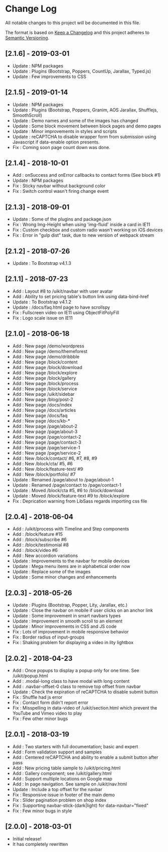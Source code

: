 # Change Log
All notable changes to this project will be documented in this file.

The format is based on [Keep a Changelog](http://keepachangelog.com/) 
and this project adheres to [Semantic Versioning](http://semver.org/).


## [2.1.6] - 2019-03-01
- Update : NPM packages
- Update : Plugins (Bootstrap, Poppers, CountUp, Jarallax, Typed.js)
- Update : Few improvements to CSS


## [2.1.5] - 2019-01-14
- Update : NPM packages
- Update : Plugins (Bootstrap, Poppers, Granim, AOS Jarallax, Shufflejs, SmoothScroll)
- Update : Demo names and some of the images has changed
- Update : Some block movement between block pages and demo pages
- Update : Minor improvements in styles and scripts
- Update : reCAPTCHA to disable wrapper form from submission using Javascript if data-enable option presents.
- Fix    : Coming soon page count down was done.


## [2.1.4] - 2018-10-01
- Add    : onSuccess and onError callbacks to contact forms (See block #1)
- Update : NPM packages
- Fix    : Sticky navbar without background color
- Fix    : Switch control wasn't firing change event


## [2.1.3] - 2018-09-01
- Update : Some of the plugins and package.json
- Fix    : Wrong Img-Height when using 'img-fluid' inside a card in IE11
- Fix    : Custom checkbox and custom radio wasn't working on iOS devices
- Fix    : Error in "gulp dist" task, due to new version of webpack stream


## [2.1.2] - 2018-07-26
- Update : To Bootstrap v4.1.3


## [2.1.1] - 2018-07-23
- Add    : Layout #8 to /uikit/navbar with user avatar
- Add    : Ability to set pricing table's button link using data-bind-href
- Update : To Bootstrap v4.1.2
- Update : /docs/faq.html page to have scrollspy
- Fix    : Fullscreen video on IE11 using ObjectFitPolyFill
- Fix    : Logo scale issue on IE11


## [2.1.0] - 2018-06-18
- Add    : New page /demo/wordpress
- Add    : New page /demo/themeforest
- Add    : New page /demo/dribbble
- Add    : New page /block/content
- Add    : New page /block/download
- Add    : New page /block/explore
- Add    : New page /block/gallery
- Add    : New page /block/process
- Add    : New page /block/service
- Add    : New page /uikit/sidebar
- Add    : New page /blog/post-2
- Add    : New page /docs/index
- Add    : New page /docs/articles
- Add    : New page /docs/faq
- Add    : New page /docs/kb-*
- Add    : New page /page/about-2
- Add    : New page /page/about-3
- Add    : New page /page/contact-2
- Add    : New page /page/contact-3
- Add    : New page /page/service-1
- Add    : New page /page/service-2
- Add    : New /block/contact/ #6, #7, #8, #9
- Add    : New /block/cta/ #5, #6
- Add    : New /block/feature-text/ #9
- Add    : New /block/portfolio/ #7
- Update : Renamed /page/about to /page/about-1
- Update : Renamed /page/contact to /page/contact-1
- Update : Moved /block/cta #5, #6 to /block/download
- Update : Moved /block/feature-text #9 to /block/explore
- Fix    : Deprication warning from LibSass regards importing css file


## [2.0.4] - 2018-06-04
- Add    : /uikit/process with Timeline and Step components
- Add    : /block/feature #15
- Add    : /block/subscribe #6
- Add    : /block/testimonial #8
- Add    : /block/video #6
- Add    : New accordion variations
- Update : Improvements to the navbar for mobile devices
- Update : Mega menu items are in alphabetical order now
- Update : Replace some of the images
- Update : Some minor changes and enhancements


## [2.0.3] - 2018-05-26
- Update : Plugins (Bootstrap, Popper, Lity, Jarallax, etc.)
- Update : Close the navbar on mobile if user clicks on an anchor link
- Update : Some improvement in smart navbars types
- Update : Improvement in smooth scroll to an element
- Update : Minor improvements in CSS and JS code
- Fix    : Lots of improvement in mobile responsive behavior
- Fix    : Border radius of input-groups
- Fix    : Shaking problem for displaying a video in lity lightbox


## [2.0.2] - 2018-04-23
- Add    : Once popups to display a popup only for one time. See /uikit/popup.html
- Add    : .modal-long class to have modal with long content
- Add    : .navbar-offset-0 class to remove top offset from navbar
- Update : Check the expiration of reCAPTCHA to disable submit button
- Fix    : Shuffle had js error
- Fix    : Contact form didn't report error
- Fix    : Misspelling in data-video of /uikit/section.html which prevent the YouTube and Vimeo video to play
- Fix    : Few other minor bugs


## [2.0.1] - 2018-03-19
- Add    : Two starters with full documentation; basic and expert
- Add    : Form validation support and samples
- Add    : Centered reCAPTCHA and ability to enable a submit button after pass
- Add    : New pricing table sample to /uikit/pricing.html
- Add    : Gallery component; see /uikit/gallery.html
- Add    : Support multiple locations on Google map
- Add    : In page navigation. See sample on /uikit/nav.html
- Update : Include a top offset for the navbar
- Fix    : Responsive issue in footer of the main demo
- Fix    : Slider pagination problem on shop index
- Fix    : Supporting navbar-stick-(dark|light) for data-navbar="fixed"
- Fix    : Few minor bugs in style


## [2.0.0] - 2018-03-01
- Initial release!
- It has completely rewritten 

